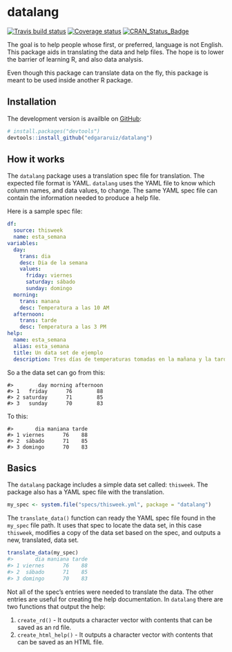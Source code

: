datalang
================

[![Travis build
status](https://travis-ci.org/edgararuiz/datalang.svg?branch=master)](https://travis-ci.org/edgararuiz/datalang)
[![Coverage
status](https://codecov.io/gh/edgararuiz/datalang/branch/master/graph/badge.svg)](https://codecov.io/github/edgararuiz/datalang?branch=master)
[![CRAN\_Status\_Badge](http://www.r-pkg.org/badges/version/datalang)](http://cran.r-project.org/package=datalang)

The goal is to help people whose first, or preferred, language is not
English. This package aids in translating the data and help files. The
hope is to lower the barrier of learning R, and also data analysis.

Even though this package can translate data on the fly, this package is
meant to be used inside another R package.

## Installation

The development version is availble on [GitHub](https://github.com/):

``` r
# install.packages("devtools")
devtools::install_github("edgararuiz/datalang")
```

## How it works

The `datalang` package uses a translation spec file for translation. The
expected file format is YAML. `datalang` uses the YAML file to know
which column names, and data values, to change. The same YAML spec file
can contain the information needed to produce a help file.

Here is a sample spec file:

``` yaml
df:
  source: thisweek
  name: esta_semana
variables:
  day:
    trans: dia
    desc: Dia de la semana
    values:
      friday: viernes
      saturday: sábado
      sunday: domingo
  morning:
    trans: manana
    desc: Temperatura a las 10 AM
  afternoon:
    trans: tarde
    desc: Temperatura a las 3 PM
help:
  name: esta_semana
  alias: esta_semana
  title: Un data set de ejemplo
  description: Tres días de temperaturas tomadas en la mañana y la tarde
```

So a the data set can go from this:

    #>        day morning afternoon
    #> 1   friday      76        88
    #> 2 saturday      71        85
    #> 3   sunday      70        83

To this:

    #>       dia maniana tarde
    #> 1 viernes      76    88
    #> 2  sábado      71    85
    #> 3 domingo      70    83

## Basics

The `datalang` package includes a simple data set called: `thisweek`.
The package also has a YAML spec file with the translation.

``` r
my_spec <- system.file("specs/thisweek.yml", package = "datalang")
```

The `translate_data()` function can ready the YAML spec file found in
the `my_spec` file path. It uses that spec to locate the data set, in
this case `thisweek`, modifies a copy of the data set based on the spec,
and outputs a new, translated, data set.

``` r
translate_data(my_spec)
#>       dia maniana tarde
#> 1 viernes      76    88
#> 2  sábado      71    85
#> 3 domingo      70    83
```

Not all of the spec’s entries were needed to translate the data. The
other entries are useful for creating the help documentation. In
`datalang` there are two functions that output the help:

1.  `create_rd()` - It outputs a character vector with contents that can
    be saved as an rd file.
2.  `create_html_help()` - It outputs a character vector with contents
    that can be saved as an HTML file.
